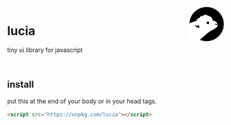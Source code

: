 <img src=".github/img/logo.svg" width="80px" align="right" />

# lucia

tiny ui library for javascript

<br>

## install

put this at the end of your body or in your head tags.

```html
<script src="https://unpkg.com/lucia"></script>
```
